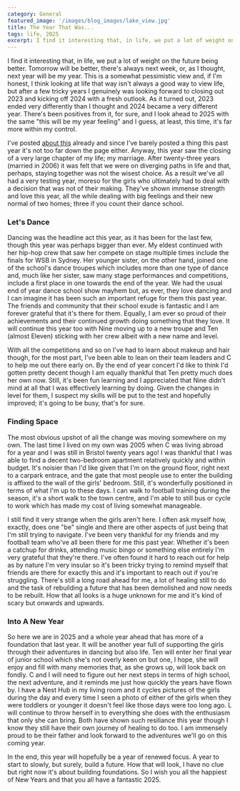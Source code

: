 ```yaml
---
category: General
featured_image: '/images/blog_images/lake_view.jpg'
title: The Year That Was...
tags: life, 2025
excerpt: I find it interesting that, in life, we put a lot of weight on the future being better. Tomorrow will be better, there's always next week, or, as I thought, next year will be my year. This is a somewhat pessimistic view and, if I'm honest, I think looking at life that way is a good way to view life, but after a few tricky years I genuinely was looking forward to closing out 2023 and kicking off 2024 with a fresh outlook. As it turned out, 2023 ended very differently than I thought and 2024 became a very different year. There's been positives from it, for sure, and I look ahead to 2025 with the same "this will be my year feeling" and I guess, at least, this time, it's far more within my control.
---
```

I find it interesting that, in life, we put a lot of weight on the future being better. Tomorrow will be better, there's always next week, or, as I thought, next year will be my year. This is a somewhat pessimistic view and, if I'm honest, I think looking at life that way isn't always a good way to view life, but after a few tricky years I genuinely was looking forward to closing out 2023 and kicking off 2024 with a fresh outlook. As it turned out, 2023 ended very differently than I thought and 2024 became a very different year. There's been positives from it, for sure, and I look ahead to 2025 with the same "this will be my year feeling" and I guess, at least, this time, it's far more within my control.

I've posted [about this](https://www.pntaylor.net/blog/changing-times) already and since I've barely posted a thing this past year it's not too far down the page either. Anyway, this year saw the closing of a very large chapter of my life; my marriage. After twenty-three years (married in 2006) it was felt that we were on diverging paths in life and that, perhaps, staying together was not the wisest choice. As a result we've all had a very testing year, moreso for the girls who ultimately had to deal with a decision that was not of their making. They've shown immense strength and love this year, all the while dealing with big feelings and their new normal of two homes; three if you count their dance school.

### Let's Dance

Dancing was the headline act this year, as it has been for the last few, though this year was perhaps bigger than ever. My eldest continued with her hip-hop crew that saw her compete on stage multiple times include the finals for WSB in Sydney. Her younger sister, on the other hand, joined one of the school's dance troupes which includes more than one type of dance and, much like her sister, saw many stage performances and competitions, include a first place in one towards the end of the year. We had the usual end of year dance school show mayhem but, as ever, they love dancing and I can imagine it has been such an important refuge for them this past year. The friends and community that their school exude is fantastic and I am forever grateful that it's there for them. Equally, I am ever so proud of their achievements and their continued growth doing something that they love. It will continue this year too with Nine moving up to a new troupe and Ten (almost Eleven) sticking with her crew albeit with a new name and level.

With all the competitions and so on I've had to learn about makeup and hair though, for the most part, I've been able to lean on their team leaders and C to help me out there early on. By the end of year concert I'd like to think I'd gotten pretty decent though I am equally thankful that Ten pretty much does her own now. Still, it's been fun learning and I appreciated that Nine didn't mind at all that I was effectively learning by doing. Given the changes in level for them, I suspect my skills will be put to the test and hopefully improved; it's going to be busy, that's for sure.

### Finding Space

The most obvious upshot of all the change was moving somewhere on my own. The last time I lived on my own was 2005 when C was living abroad for a year and I was still in Bristol twenty years ago! I was thankful that I was able to find a decent two-bedroom apartment relatively quickly and within budget. It's noisier than I'd like given that I'm on the ground floor, right next to a carpark entrace, and the gate that most people use to enter the building is affixed to the wall of the girls' bedroom. Still, it's wonderfully positioned in terms of what I'm up to these days. I can walk to football training during the season, it's a short walk to the town centre, and I'm able to still bus or cycle to work which has made my cost of living somewhat manageable.

I still find it very strange when the girls aren't here. I often ask myself how, exactly, does one "be" single and there are other aspects of just being that I'm still trying to navigate. I've been very thankful for my friends and my football team who've all been there for me this past year. Whether it's been a catchup for drinks, attending music bingo or something else entirely I'm very grateful that they're there. I've often found it hard to reach out for help as  by nature I'm very insular so it's been tricky trying to remind myself that friends are there for exactly this and it's important to reach out if you're struggling. There's still a long road ahead for me, a lot of healing still to do and the task of rebuilding a future that has been demolished and now needs to be rebuilt. How that all looks is a huge unknown for me and it's kind of scary but onwards and upwards.

### Into A New Year

So here we are in 2025 and a whole year ahead that has more of a foundation that last year. It will be another year full of supporting the girls through their adventures in dancing but also life. Ten will enter her final year of junior school which she's not overly keen on but one, I hope, she will enjoy and fill with many memories that, as she grows up, will look back on fondly. C and I will need to figure out her next steps in terms of high school, the next adventure, and it reminds me just how quickly the years have flown by. I have a Nest Hub in my living room and it cycles pictures of the girls during the day and every time I seen a photo of either of the girls when they were toddlers or younger it doesn't feel like those days were too long ago. L will continue to throw herself in to everything she does with the enthusiasm that only she can bring. Both have shown such resiliance this year though I know they still have their own journey of healing to do too. I am immensely proud to be their father and look forward to the adventures we'll go on this coming year.

In the end, this year will hopefully be a year of renewed focus. A year to start to slowly, but surely, build a future. How that will look, I have no clue but right now it's about building foundations. So I wish you all the happiest of New Years and that you all have a fantastic 2025.
